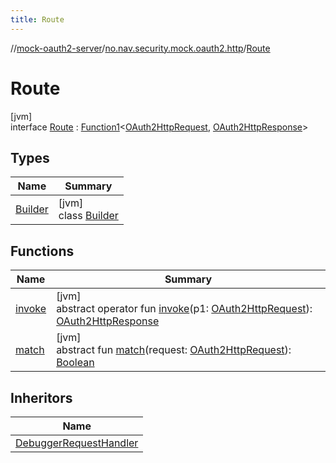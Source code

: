 ```yaml
---
title: Route
---
```

//[mock-oauth2-server](../../../index.html)/[no.nav.security.mock.oauth2.http](../index.html)/[Route](index.html)



# Route



[jvm]\
interface [Route](index.html) : [Function1](https://kotlinlang.org/api/latest/jvm/stdlib/kotlin/-function1/index.html)&lt;[OAuth2HttpRequest](../-o-auth2-http-request/index.html), [OAuth2HttpResponse](../-o-auth2-http-response/index.html)&gt;



## Types


| Name | Summary |
|---|---|
| [Builder](-builder/index.html) | [jvm]<br>class [Builder](-builder/index.html) |


## Functions


| Name | Summary |
|---|---|
| [invoke](index.html#548827542%2FFunctions%2F863300109) | [jvm]<br>abstract operator fun [invoke](index.html#548827542%2FFunctions%2F863300109)(p1: [OAuth2HttpRequest](../-o-auth2-http-request/index.html)): [OAuth2HttpResponse](../-o-auth2-http-response/index.html) |
| [match](match.html) | [jvm]<br>abstract fun [match](match.html)(request: [OAuth2HttpRequest](../-o-auth2-http-request/index.html)): [Boolean](https://kotlinlang.org/api/latest/jvm/stdlib/kotlin/-boolean/index.html) |


## Inheritors


| Name |
|---|
| [DebuggerRequestHandler](../../no.nav.security.mock.oauth2.debugger/-debugger-request-handler/index.html) |

